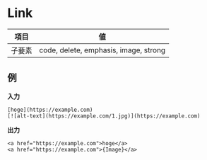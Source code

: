 # Link

| 項目   | 値                                    |
| ------ | ------------------------------------- |
| 子要素 | code, delete, emphasis, image, strong |

## 例

**入力**

```
[hoge](https://example.com)
[![alt-text](https://example.com/1.jpg)](https://example.com)
```

**出力**

```
<a href="https://example.com">hoge</a>
<a href="https://example.com">{Image}</a>
```
